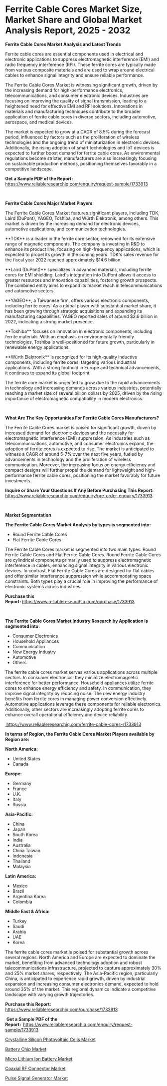 <p><h1>Ferrite Cable Cores Market Size, Market Share and Global Market Analysis Report, 2025 - 2032</h1></p><p><strong>Ferrite Cable Cores Market Analysis and Latest Trends</strong></p>
<p><p>Ferrite cable cores are essential components used in electrical and electronic applications to suppress electromagnetic interference (EMI) and radio frequency interference (RFI). These ferrite cores are typically made from various composite materials and are used to wrap around electrical cables to enhance signal integrity and ensure reliable performance. </p><p>The Ferrite Cable Cores Market is witnessing significant growth, driven by the increasing demand for high-performance electronics, telecommunications, and consumer electronic devices. Industries are focusing on improving the quality of signal transmission, leading to a heightened need for effective EMI and RFI solutions. Innovations in materials and manufacturing techniques contribute to the broader application of ferrite cable cores in diverse sectors, including automotive, aerospace, and medical devices. </p><p>The market is expected to grow at a CAGR of 8.5% during the forecast period, influenced by factors such as the proliferation of wireless technologies and the ongoing trend of miniaturization in electronic devices. Additionally, the rising adoption of smart technologies and IoT devices is expected to further boost demand for ferrite cable cores. As environmental regulations become stricter, manufacturers are also increasingly focusing on sustainable production methods, positioning themselves favorably in a competitive landscape.</p></p>
<p><strong>Get a Sample PDF of the Report:&nbsp;</strong> <a href="https://www.reliableresearchiq.com/enquiry/request-sample/1733913?utm_campaign=1876&utm_medium=2&utm_source=Github&utm_content=ia&utm_term=06042025&utm_id=ferrite-cable-cores">https://www.reliableresearchiq.com/enquiry/request-sample/1733913</a></p>
<p>&nbsp;</p>
<p><strong>Ferrite Cable Cores Major Market Players</strong></p>
<p><p>The Ferrite Cable Cores Market features significant players, including TDK, Laird (DuPont), YAGEO, Toshiba, and Würth Elektronik, among others. This market is driven by the increasing demand for electronic devices, automotive applications, and communication technologies.</p><p>**TDK** is a leader in the ferrite core sector, renowned for its extensive range of magnetic components. The company is investing in R&D to enhance its product line, focusing on high-frequency applications, which is expected to propel its growth in the coming years. TDK's sales revenue for the fiscal year 2022 reached approximately $14.6 billion.</p><p>**Laird (DuPont)** specializes in advanced materials, including ferrite cores for EMI shielding. Laird's integration into DuPont allows it access to greater resources and innovation capabilities, fostering growth prospects. The combined entity aims to expand its market reach in telecommunications and automotive sectors.</p><p>**YAGEO**, a Taiwanese firm, offers various electronic components, including ferrite cores. As a global player with substantial market share, it has been growing through strategic acquisitions and expanding its manufacturing capabilities. YAGEO reported sales of around $2.6 billion in 2022, indicating a strong market presence.</p><p>**Toshiba** focuses on innovation in electronic components, including ferrite materials. With an emphasis on environmentally friendly technologies, Toshiba is well-positioned for future growth, particularly in renewable energy applications.</p><p>**Würth Elektronik** is recognized for its high-quality inductive components, including ferrite cores, targeting various industrial applications. With a strong foothold in Europe and technical advancements, it continues to expand its global footprint.</p><p>The ferrite core market is projected to grow due to the rapid advancements in technology and increasing demands across various industries, potentially reaching a market size of several billion dollars by 2025, driven by the rising importance of electromagnetic compatibility in modern electronics.</p></p>
<p>&nbsp;</p>
<p><strong>What Are The Key Opportunities For Ferrite Cable Cores Manufacturers?</strong></p>
<p><p>The Ferrite Cable Cores market is poised for significant growth, driven by increased demand for electronic devices and the necessity for electromagnetic interference (EMI) suppression. As industries such as telecommunications, automotive, and consumer electronics expand, the adoption of ferrite cores is expected to rise. The market is anticipated to witness a CAGR of around 5-7% over the next five years, fueled by advancements in technology and the proliferation of wireless communication. Moreover, the increasing focus on energy efficiency and compact designs will further propel the demand for lightweight and high-performance ferrite cable cores, positioning the market favorably for future investments.</p></p>
<p><strong>Inquire or Share Your Questions If Any Before Purchasing This Report:</strong> <a href="https://www.reliableresearchiq.com/enquiry/pre-order-enquiry/1733913?utm_campaign=1876&utm_medium=2&utm_source=Github&utm_content=ia&utm_term=06042025&utm_id=ferrite-cable-cores">https://www.reliableresearchiq.com/enquiry/pre-order-enquiry/1733913</a></p>
<p>&nbsp;</p>
<p><strong>Market Segmentation</strong></p>
<p><strong>The Ferrite Cable Cores Market Analysis by types is segmented into:</strong></p>
<p><ul><li>Round Ferrite Cable Cores</li><li>Flat Ferrite Cable Cores</li></ul></p>
<p><p>The Ferrite Cable Cores market is segmented into two main types: Round Ferrite Cable Cores and Flat Ferrite Cable Cores. Round Ferrite Cable Cores are cylindrical components primarily used to suppress electromagnetic interference in cables, enhancing signal integrity in various electronic devices. In contrast, Flat Ferrite Cable Cores are designed for flat cables and offer similar interference suppression while accommodating space constraints. Both types play a crucial role in improving the performance of electronic systems across industries.</p></p>
<p><strong>Purchase this Report:&nbsp;</strong><a href="https://www.reliableresearchiq.com/purchase/1733913?utm_campaign=1876&utm_medium=2&utm_source=Github&utm_content=ia&utm_term=06042025&utm_id=ferrite-cable-cores">https://www.reliableresearchiq.com/purchase/1733913</a></p>
<p>&nbsp;</p>
<p><strong>The Ferrite Cable Cores Market Industry Research by Application is segmented into:</strong></p>
<p><ul><li>Consumer Electronics</li><li>Household Appliances</li><li>Communication</li><li>New Energy Industry</li><li>Automotive</li><li>Others</li></ul></p>
<p><p>The ferrite cable cores market serves various applications across multiple sectors. In consumer electronics, they minimize electromagnetic interference for better performance. Household appliances utilize ferrite cores to enhance energy efficiency and safety. In communication, they improve signal integrity by reducing noise. The new energy industry benefits from ferrite cores in managing power conversion effectively. Automotive applications leverage these components for reliable electronics. Additionally, other sectors are increasingly adopting ferrite cores to enhance overall operational efficiency and device reliability.</p></p>
<p><a href="https://www.reliableresearchiq.com/ferrite-cable-cores-r1733913?utm_campaign=1876&utm_medium=2&utm_source=Github&utm_content=ia&utm_term=06042025&utm_id=ferrite-cable-cores">&nbsp;https://www.reliableresearchiq.com/ferrite-cable-cores-r1733913</a></p>
<p><strong>In terms of Region, the Ferrite Cable Cores Market Players available by Region are:</strong></p>
<p>
    <p> <strong> North America: </strong>
        <ul>
            <li>United States</li>
            <li>Canada</li>
        </ul>
        </p> 
    <p> <strong> Europe: </strong>
        <ul>
            <li>Germany</li>
            <li>France</li>
            <li>U.K.</li>
            <li>Italy</li>
            <li>Russia</li>
        </ul>
        </p> 
    <p> <strong> Asia-Pacific: </strong>
        <ul>
            <li>China</li>
            <li>Japan</li>
            <li>South Korea</li>
            <li>India</li>
            <li>Australia</li>
            <li>China Taiwan</li>
            <li>Indonesia</li>
            <li>Thailand</li>
            <li>Malaysia</li>
        </ul>
        </p> 
    <p> <strong> Latin America: </strong>
        <ul>
            <li>Mexico</li>
            <li>Brazil</li>
            <li>Argentina Korea</li>
            <li>Colombia</li>
        </ul>
        </p> 
    <p> <strong> Middle East & Africa: </strong>
        <ul>
            <li>Turkey</li>
            <li>Saudi</li>
            <li>Arabia</li>
            <li>UAE</li>
            <li>Korea</li>
        </ul>
    </p>
    </p>
<p><p>The ferrite cable cores market is poised for substantial growth across several regions. North America and Europe are expected to dominate the market, benefiting from advanced technology adoption and robust telecommunications infrastructure, projected to capture approximately 30% and 25% market shares, respectively. The Asia-Pacific region, particularly China, is anticipated to experience rapid growth, driven by industrial expansion and increasing consumer electronics demand, expected to hold around 35% of the market. This regional dynamics indicate a competitive landscape with varying growth trajectories.</p></p>
<p><strong>Purchase this Report: </strong><a href="https://www.reliableresearchiq.com/purchase/1733913?utm_campaign=1876&utm_medium=2&utm_source=Github&utm_content=ia&utm_term=06042025&utm_id=ferrite-cable-cores">https://www.reliableresearchiq.com/purchase/1733913</a></p>
<p>&nbsp;<strong>Get a Sample PDF of the Report:&nbsp;&nbsp;</strong><a href="https://www.reliableresearchiq.com/enquiry/request-sample/1733913?utm_campaign=1876&utm_medium=2&utm_source=Github&utm_content=ia&utm_term=06042025&utm_id=ferrite-cable-cores">https://www.reliableresearchiq.com/enquiry/request-sample/1733913</a></p>
<p><strong></strong></p>
<p><p><a href="https://github.com/iontahoehlct/Market-Research-Report-List-1/blob/main/crystalline-silicon-photovoltaic-cells-market.md?utm_campaign=1876&utm_medium=2&utm_source=Github&utm_content=ia&utm_term=06042025&utm_id=ferrite-cable-cores">Crystalline Silicon Photovoltaic Cells Market</a></p><p><a href="https://github.com/nxauwedaroui2/Market-Research-Report-List-1/blob/main/battery-chip-market.md?utm_campaign=1876&utm_medium=2&utm_source=Github&utm_content=ia&utm_term=06042025&utm_id=ferrite-cable-cores">Battery Chip Market</a></p><p><a href="https://github.com/drissahrouk/Market-Research-Report-List-1/blob/main/micro-lithium-ion-battery-market.md?utm_campaign=1876&utm_medium=2&utm_source=Github&utm_content=ia&utm_term=06042025&utm_id=ferrite-cable-cores">Micro Lithium Ion Battery Market</a></p><p><a href="https://github.com/habyoneub/Market-Research-Report-List-1/blob/main/coaxial-rf-connector-market.md?utm_campaign=1876&utm_medium=2&utm_source=Github&utm_content=ia&utm_term=06042025&utm_id=ferrite-cable-cores">Coaxial RF Connector Market</a></p><p><a href="https://github.com/kemauteve/Market-Research-Report-List-1/blob/main/pulse-signal-generator-market.md?utm_campaign=1876&utm_medium=2&utm_source=Github&utm_content=ia&utm_term=06042025&utm_id=ferrite-cable-cores">Pulse Signal Generator Market</a></p></p>